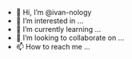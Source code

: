 - 👋 Hi, I’m @ivan-nology
- 👀 I’m interested in ...
- 🌱 I’m currently learning ...
- 💞️ I’m looking to collaborate on ...
- 📫 How to reach me ...

<!---
ivan-nology/ivan-nology is a ✨ special ✨ repository because its `README.md` (this file) appears on your GitHub profile.
You can click the Preview link to take a look at your changes.
--->
